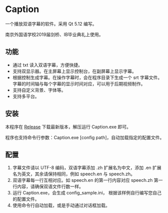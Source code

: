 # Caption

一个播放双语字幕的软件。采用 Qt 5.12 编写。

南京外国语学校2019届剑桥、IB毕业典礼上使用。

## 功能

* 通过 txt 读入双语字幕，方便快捷。
* 支持双显示器。在主屏幕上显示控制台，在副屏幕上显示字幕。
* 根据控制生成字幕。在操作字幕时，会在程序目录下生成一个 srt 字幕文件。字幕的时间轴与每个字幕的显示时间对应，可以用于后期视频制作。
* 支持自定义背景、字体等。
* 支持多平台。

## 安装
本程序在 [Release](https://github.com/hqy2000/Caption/releases) 下载最新版本，解压运行 Caption.exe 即可。

程序也支持命令行参数：Caption.exe [config path]，自动加载指定的配置文件。

## 配置

1. 字幕文件请以 UTF-8 编码，双语字幕添加 .zh 扩展名为中文，添加 .en 扩展名为英文，其余请保持相同，例如 speech.en 与 speech.zh。
2. 双语字幕每一行互相对应。如 speech.en 的第一行内容对应 speech.zh 第一行内容，请确保双语文件行数一样。
3. 运行 Caption.exe，会生成 config_sample.ini， 根据该样例自行编写您自己的配置文件。
4. 使用命令行自动加载，或是手动通过对话框加载。